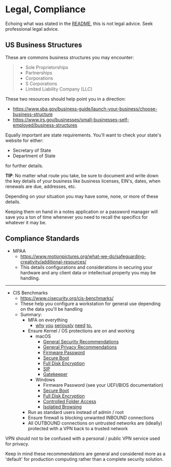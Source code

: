 # Legal, Compliance

Echoing what was stated in the [README](/README.md#legal-disclaimer), this is not legal advice. Seek professional legal advice.

## US Business Structures

These are commons business structures you may encounter:

> - Sole Proprietorships
> - Partnerships
> - Corporations
> - S Corporations
> - Limited Liability Company (LLC)

These two resources should help point you in a direction:

- https://www.sba.gov/business-guide/launch-your-business/choose-business-structure
- https://www.irs.gov/businesses/small-businesses-self-employed/business-structures

Equally important are state requirements. You'll want to check your state's website for either:

- Secretary of State
- Department of State

for further details.

**TIP**: No matter what route you take, be sure to document and write down the key details of your business like business licenses, EIN's, dates, when renewals are due, addresses, etc.

Depending on your situation you may have some, none, or more of these details.

Keeping them on hand in a notes application or a password manager will save you a ton of time whenever you need to recall the specifics for whatever it may be.

## Compliance Standards

- MPAA
	* https://www.motionpictures.org/what-we-do/safeguarding-creativity/additional-resources/
	* This details configurations and considerations in securing your hardware and any client data or intellectual property you may be handling.

---

- CIS Benchmarks
	* https://www.cisecurity.org/cis-benchmarks/
	* These help you configure a workstation for general use depending on the data you'll be handling
	* Summary:
		- MFA on everything
			* [why](https://security.googleblog.com/2019/05/new-research-how-effective-is-basic.html) [you](https://krebsonsecurity.com/2020/06/turn-on-mfa-before-crooks-do-it-for-you/) [seriously](https://www.microsoft.com/security/blog/2019/08/20/one-simple-action-you-can-take-to-prevent-99-9-percent-of-account-attacks/) [need](https://www.cisa.gov/mfa) [to.](https://owasp.org/www-community/attacks/Credential_stuffing)
		- Ensure Kernel / OS protections are on and working
			* macOS
				* [General Security Recommendations](https://support.apple.com/guide/mac-help/set-up-your-mac-to-be-secure-flvlt003/12.0/mac/12.0)
				* [General Privacy Recommendations](https://support.apple.com/guide/mac-help/guard-your-privacy-mh35847/12.0/mac/12.0)
				* [Firmware Password](https://support.apple.com/en-us/HT208198#firmwarepassword)
				* [Secure Boot](https://support.apple.com/en-us/HT208198#secureboot)
				* [Full Disk Encryption](https://support.apple.com/en-us/HT204837)
				* [SIP](https://support.apple.com/en-us/HT204899)
				* [Gatekeeper](https://support.apple.com/en-us/HT202491)
			* Windows
				* Firmware Password (see your UEFI/BIOS documentation)
				* [Secure Boot](https://docs.microsoft.com/en-us/mem/intune/user-help/you-need-to-enable-secure-boot-windows)
				* [Full Disk Encryption](https://support.microsoft.com/en-us/windows/turn-on-device-encryption-0c453637-bc88-5f74-5105-741561aae838)
				* [Controlled Folder Access](https://docs.microsoft.com/en-us/microsoft-365/security/defender-endpoint/enable-controlled-folders?view=o365-worldwide)
				* [Isolatied Browsing](https://docs.microsoft.com/en-us/windows/security/threat-protection/microsoft-defender-application-guard/install-md-app-guard)
		- Run as standard users instead of admin / root
		- Ensure firewall is blocking unwanted INBOUND connections
		- All OUTBOUND connections on untrusted networks are (ideally) protected with a VPN back to a trusted network

VPN should not to be confused with a personal / public VPN service used for privacy.

Keep in mind these recommendations are general and considered more as a 'default' for production computing rather than a complete security solution.
